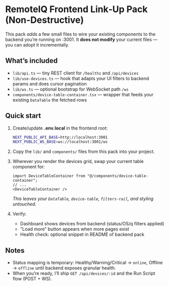 # RemoteIQ Frontend Link‑Up Pack (Non-Destructive)

This pack *adds* a few small files to wire your existing components to the backend you’re running on :3001.
It **does not modify** your current files — you can adopt it incrementally.

## What’s included
- `lib/api.ts` — tiny REST client for `/healthz` and `/api/devices`
- `lib/use-devices.ts` — hook that adapts your UI filters to backend params and does cursor pagination
- `lib/ws.ts` — optional bootstrap for WebSocket path `/ws`
- `components/device-table-container.tsx` — wrapper that feeds your existing `DataTable` the fetched rows

## Quick start
1) Create/update **.env.local** in the frontend root:
   ```bash
   NEXT_PUBLIC_API_BASE=http://localhost:3001
   NEXT_PUBLIC_WS_BASE=ws://localhost:3001/ws
   ```

2) Copy the `lib/` and `components/` files from this pack into your project.

3) Wherever you render the devices grid, swap your current table component for:
   ```tsx
   import DeviceTableContainer from "@/components/device-table-container";
   // ...
   <DeviceTableContainer />
   ```

   *This leaves your `DataTable`, `device-table`, `filters-rail`, and styling untouched.*

4) Verify:
   - Dashboard shows devices from backend (status/OS/q filters applied)
   - "Load more" button appears when more pages exist
   - Health check: optional snippet in README of backend pack

## Notes
- Status mapping is temporary: Healthy/Warning/Critical → `online`, Offline → `offline` until backend exposes granular health.
- When you’re ready, I’ll ship `GET /api/devices/:id` and the Run Script flow (POST + WS).
